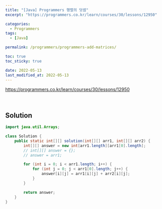 ```yaml
---
title: "[Java] Programmers 행렬의 덧셈"
excerpt: "https://programmers.co.kr/learn/courses/30/lessons/12950"

categories:
  - Programmers
tags:
  - [Java]

permalink: /programmers/programmers-add-matrices/

toc: true
toc_sticky: true

date: 2022-05-13
last_modified_at: 2022-05-13
---
```


<https://programmers.co.kr/learn/courses/30/lessons/12950>

<br>

## Solution

```java
import java.util.Arrays;

class Solution {
    public static int[][] solution(int[][] arr1, int[][] arr2) {
        int[][] answer = new int[arr1.length][arr1[0].length];
        // int[][] answer = {};
        // answer = arr1;

        for (int i = 0; i < arr1.length; i++) {
            for (int j = 0; j < arr1[0].length; j++) {
                answer[i][j] = arr1[i][j] + arr2[i][j];
            }
        }

        return answer;
    }
}
```